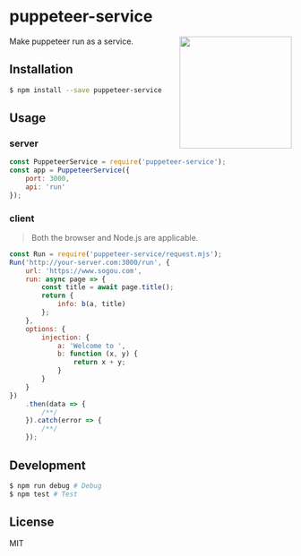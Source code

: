 # puppeteer-service

<img src="https://user-images.githubusercontent.com/10379601/29446482-04f7036a-841f-11e7-9872-91d1fc2ea683.png" height="200" align="right">

Make puppeteer run as a service.

## Installation

```bash
$ npm install --save puppeteer-service
```

## Usage

### server

```js
const PuppeteerService = require('puppeteer-service');
const app = PuppeteerService({
    port: 3000,
    api: 'run'
});
```

### client

> Both the browser and Node.js are applicable.

```js
const Run = require('puppeteer-service/request.mjs');
Run('http://your-server.com:3000/run', {
    url: 'https://www.sogou.com',
    run: async page => {
        const title = await page.title();
        return {
            info: b(a, title)
        };
    },
    options: {
        injection: {
            a: 'Welcome to ',
            b: function (x, y) {
                return x + y;
            }
        }
    }
})
    .then(data => {
        /**/
    }).catch(error => {
        /**/
    });
```

## Development

```bash
$ npm run debug # Debug
$ npm test # Test
```

## License

MIT
